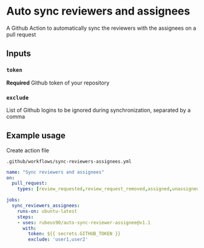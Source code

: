 # Auto sync reviewers and assignees
A Github Action to automatically sync the reviewers with the assignees on a pull request

## Inputs

### `token`

**Required** Github token of your repository

### `exclude`

List of Github logins to be ignored during synchronization, separated by a comma

## Example usage

Create action file

`.github/workflows/sync-reviewers-assignees.yml`

```yaml
name: "Sync reviewers and assignees"
on:
  pull_request:
    types: [review_requested,review_request_removed,assigned,unassigned]

jobs:
  sync_reviewers_assignees:
    runs-on: ubuntu-latest
    steps:
    - uses: rubeus90/auto-sync-reviewer-assignee@v1.1
      with:
        token: ${{ secrets.GITHUB_TOKEN }}
        exclude: 'user1,user2'
```
